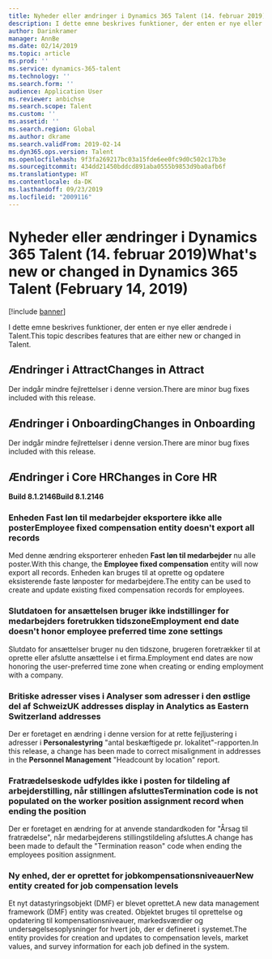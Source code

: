 ```yaml
---
title: Nyheder eller ændringer i Dynamics 365 Talent (14. februar 2019)
description: I dette emne beskrives funktioner, der enten er nye eller ændrede i Microsoft Dynamics 365 Talent.
author: Darinkramer
manager: AnnBe
ms.date: 02/14/2019
ms.topic: article
ms.prod: ''
ms.service: dynamics-365-talent
ms.technology: ''
ms.search.form: ''
audience: Application User
ms.reviewer: anbichse
ms.search.scope: Talent
ms.custom: ''
ms.assetid: ''
ms.search.region: Global
ms.author: dkrame
ms.search.validFrom: 2019-02-14
ms.dyn365.ops.version: Talent
ms.openlocfilehash: 9f3fa269217bc03a15fde6ee0fc9d0c502c17b3e
ms.sourcegitcommit: 434dd21450bddcd891aba0555b9853d9ba0afb6f
ms.translationtype: HT
ms.contentlocale: da-DK
ms.lasthandoff: 09/23/2019
ms.locfileid: "2009116"
---
```

# <a name="whats-new-or-changed-in-dynamics-365-talent-february-14-2019"></a><span data-ttu-id="281c7-103">Nyheder eller ændringer i Dynamics 365 Talent (14. februar 2019)</span><span class="sxs-lookup"><span data-stu-id="281c7-103">What's new or changed in Dynamics 365 Talent (February 14, 2019)</span></span>

[!include [banner](includes/banner.md)]

<span data-ttu-id="281c7-104">I dette emne beskrives funktioner, der enten er nye eller ændrede i Talent.</span><span class="sxs-lookup"><span data-stu-id="281c7-104">This topic describes features that are either new or changed in Talent.</span></span>

## <a name="changes-in-attract"></a><span data-ttu-id="281c7-105">Ændringer i Attract</span><span class="sxs-lookup"><span data-stu-id="281c7-105">Changes in Attract</span></span>
<span data-ttu-id="281c7-106">Der indgår mindre fejlrettelser i denne version.</span><span class="sxs-lookup"><span data-stu-id="281c7-106">There are minor bug fixes included with this release.</span></span>

## <a name="changes-in-onboarding"></a><span data-ttu-id="281c7-107">Ændringer i Onboarding</span><span class="sxs-lookup"><span data-stu-id="281c7-107">Changes in Onboarding</span></span>
<span data-ttu-id="281c7-108">Der indgår mindre fejlrettelser i denne version.</span><span class="sxs-lookup"><span data-stu-id="281c7-108">There are minor bug fixes included with this release.</span></span>
 
## <a name="changes-in-core-hr"></a><span data-ttu-id="281c7-109">Ændringer i Core HR</span><span class="sxs-lookup"><span data-stu-id="281c7-109">Changes in Core HR</span></span> 
<span data-ttu-id="281c7-110">**Build 8.1.2146**</span><span class="sxs-lookup"><span data-stu-id="281c7-110">**Build 8.1.2146**</span></span>

### <a name="employee-fixed-compensation-entity-doesnt-export-all-records"></a><span data-ttu-id="281c7-111">Enheden Fast løn til medarbejder eksportere ikke alle poster</span><span class="sxs-lookup"><span data-stu-id="281c7-111">Employee fixed compensation entity doesn't export all records</span></span>
<span data-ttu-id="281c7-112">Med denne ændring eksporterer enheden **Fast løn til medarbejder** nu alle poster.</span><span class="sxs-lookup"><span data-stu-id="281c7-112">With this change, the **Employee fixed compensation** entity will now export all records.</span></span> <span data-ttu-id="281c7-113">Enheden kan bruges til at oprette og opdatere eksisterende faste lønposter for medarbejdere.</span><span class="sxs-lookup"><span data-stu-id="281c7-113">The entity can be used to create and update existing fixed compensation records for employees.</span></span> 

### <a name="employment-end-date-doesnt-honor-employee-preferred-time-zone-settings"></a><span data-ttu-id="281c7-114">Slutdatoen for ansættelsen bruger ikke indstillinger for medarbejders foretrukken tidszone</span><span class="sxs-lookup"><span data-stu-id="281c7-114">Employment end date doesn't honor employee preferred time zone settings</span></span>
<span data-ttu-id="281c7-115">Slutdato for ansættelser bruger nu den tidszone, brugeren foretrækker til at oprette eller afslutte ansættelse i et firma.</span><span class="sxs-lookup"><span data-stu-id="281c7-115">Employment end dates are now honoring the user-preferred time zone when creating or ending employment with a company.</span></span>
 
### <a name="uk-addresses-display-in-analytics-as-eastern-switzerland-addresses"></a><span data-ttu-id="281c7-116">Britiske adresser vises i Analyser som adresser i den østlige del af Schweiz</span><span class="sxs-lookup"><span data-stu-id="281c7-116">UK addresses display in Analytics as Eastern Switzerland addresses</span></span>
<span data-ttu-id="281c7-117">Der er foretaget en ændring i denne version for at rette fejljustering i adresser i **Personalestyring** "antal beskæftigede pr. lokalitet"-rapporten.</span><span class="sxs-lookup"><span data-stu-id="281c7-117">In this release, a change has been made to correct misalignment in addresses in the **Personnel Management** "Headcount by location" report.</span></span>
 
### <a name="termination-code-is-not-populated-on-the-worker-position-assignment-record-when-ending-the-position"></a><span data-ttu-id="281c7-118">Fratrædelseskode udfyldes ikke i posten for tildeling af arbejderstilling, når stillingen afsluttes</span><span class="sxs-lookup"><span data-stu-id="281c7-118">Termination code is not populated on the worker position assignment record when ending the position</span></span>
<span data-ttu-id="281c7-119">Der er foretaget en ændring for at anvende standardkoden for "Årsag til fratrædelse", når medarbejderens stillingstildeling afsluttes.</span><span class="sxs-lookup"><span data-stu-id="281c7-119">A change has been made to default the "Termination reason" code when ending the employees position assignment.</span></span>

### <a name="new-entity-created-for-job-compensation-levels"></a><span data-ttu-id="281c7-120">Ny enhed, der er oprettet for jobkompensationsniveauer</span><span class="sxs-lookup"><span data-stu-id="281c7-120">New entity created for job compensation levels</span></span>
<span data-ttu-id="281c7-121">Et nyt datastyringsobjekt (DMF) er blevet oprettet.</span><span class="sxs-lookup"><span data-stu-id="281c7-121">A new data management framework (DMF) entity was created.</span></span> <span data-ttu-id="281c7-122">Objektet bruges til oprettelse og opdatering til kompensationsniveauer, markedsværdier og undersøgelsesoplysninger for hvert job, der er defineret i systemet.</span><span class="sxs-lookup"><span data-stu-id="281c7-122">The entity provides for creation and updates to compensation levels, market values, and survey information for each job defined in the system.</span></span>
